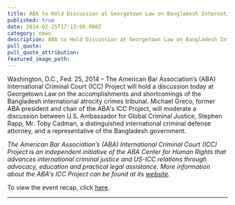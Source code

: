 ```yaml
---
title: ABA to Hold Discussion at Georgetown Law on Bangladesh International Atrocity Crimes Tribunal
published: true
date: 2014-02-25T17:13:00.000Z
category: news
description: ABA to Hold Discussion at Georgetown Law on Bangladesh International Atrocity Crimes Tribunal
pull_quote:
pull_quote_attribution:
featured_image_path:
---
```



Washington, D.C., Fed. 25, 2014 – The American Bar Association’s (ABA) International Criminal Court (ICC) Project will hold a discussion today at Georgetown Law on the accomplishments and shortcomings of the Bangladesh international atrocity crimes tribunal. Michael Greco, former ABA president and chair of the ABA's ICC Project, will moderate a discussion between U.S. Ambassador for Global Criminal Justice, Stephen Rapp, Mr. Toby Cadman, a distinguished international criminal defense attorney, and a representative of the Bangladesh government.

*The American Bar Association’s (ABA) International Criminal Court (ICC) Project is an independent initiative of the ABA Center for Human Rights that advances international criminal justice and US-ICC relations through advocacy, education and practical legal assistance. More information about the ABA's ICC Project can be found at its [website](https://www.aba-icc.org/).*

To view the event recap, click [here](https://www.international-criminal-justice-today.org/events/bangladesh-war-crimes-tribunal/).

---
